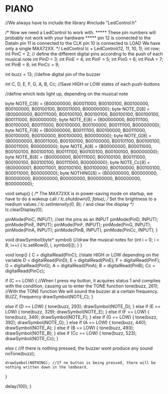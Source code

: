 # PIANO
//We always have to include the library
#include "LedControl.h"

/*
  Now we need a LedControl to work with.
 ***** These pin numbers will probably not work with your hardware *****
  pin 12 is connected to the DataIn
  pin 11 is connected to the CLK
  pin 10 is connected to LOAD
  We have only a single MAX72XX.
*/
LedControl lc = LedControl(12, 11, 10, 1);
int row; 
int PinC = 2;   // define the different digital pins according to the push of each musical note
int PinD = 3;
int PinE = 4;
int PinF = 5;
int PinG = 6;
int PinA = 7;
int PinB = 8;
int PinCc = 9;

int buzz = 13;  //define digital pin of the buzzer

int C, D, E, F, G, A, B, Cc;  //Save HIGH or LOW states of each push-buttons

//define which leds light up, depending on the musical note

byte NOTE_C[8] = {B00000000, B00011000, B00100100, B00100000, B00100000, B00100100, B00011000, B00000000};
byte NOTE_D[8] = {B00000000, B00111000, B00100100, B00100100, B00100100, B00100100, B00111000, B00000000};
byte NOTE_E[8] = {B00000000, B00111100, B00100000, B00111000, B00100000, B00100000, B00111100, B00000000};
byte NOTE_F[8] = {B00000000, B00111100, B00100000, B00111000, B00100000, B00100000, B00100000, B00000000};
byte NOTE_G[8] = {B00000000, B00011000, B00100100, B00100000, B00101100, B00100100, B00011000, B00000000};
byte NOTE_A[8] = {B00000000, B00011000, B00100100, B00100100, B00111100, B00100100, B00100100, B00000000};
byte NOTE_B[8] = {B00000000, B00111000, B00100100, B00111000, B00100100, B00100100, B00111000, B00000000};
byte NOTE_Cc[8] = {B00000001, B00011001, B00100100, B00100000, B00100000, B00100100, B00011000, B00000000};
byte NOTHING[8] = {B00000000, B00000000, B00000000, B00000000, B00000000, B00000000, B00000000, B00000000};


void setup() {
  /*
    The MAX72XX is in power-saving mode on startup,
    we have to do a wakeup call
  */
  lc.shutdown(0, false);
  /* Set the brightness to a medium values */
  lc.setIntensity(0, 8);
  /* and clear the display */
  lc.clearDisplay(0);

  pinMode(PinC, INPUT);    //set the pins as an INPUT
  pinMode(PinD, INPUT);
  pinMode(PinE, INPUT);
  pinMode(PinF, INPUT);
  pinMode(PinG, INPUT);
  pinMode(PinA, INPUT);
  pinMode(PinB, INPUT);
  pinMode(PinCc, INPUT);
}


void drawSymbol(byte* symbol) {//draw the musical notes
  for (int i = 0; i < 8; i++) {
    lc.setRow(0, i, symbol[i]);
  }
}

void loop()
{
  C = digitalRead(PinC);  //state HIGH or LOW depending on the variable 
  D = digitalRead(PinD);
  E = digitalRead(PinE);
  F = digitalRead(PinF);
  G = digitalRead(PinG);
  A = digitalRead(PinA);
  B = digitalRead(PinB);
  Cc = digitalRead(PinCc);

  if (C == LOW) {       //When I press my button, it acquires status 1 and complies with the condition, causing us to enter the TONE function
    tone(buzz, 261);  //With the TONE function We will sound the buzzer at a certain frequency. BUZZ, Frequency
    drawSymbol(NOTE_C);
  }

  else if (D == LOW) {
    tone(buzz, 293);
    drawSymbol(NOTE_D);
  }
  else if (E == LOW) {
    tone(buzz, 329);
    drawSymbol(NOTE_E);
  }
  else if (F == LOW) {
    tone(buzz, 349);
    drawSymbol(NOTE_F);
  }
  else if (G == LOW) {
    tone(buzz, 392);
    drawSymbol(NOTE_G);
  }
  else if (A == LOW) {
    tone(buzz, 440);
    drawSymbol(NOTE_A);
  }
  else if (B == LOW) {
    tone(buzz, 493);
    drawSymbol(NOTE_B);
  }
  else if (Cc == LOW) {
    tone(buzz, 523);
    drawSymbol(NOTE_Cc);
  }

  else {            //If there is nothing pressed, the buzzer wont produce any sound
    noTone(buzz);

    drawSymbol(NOTHING); //If no button is being pressed, there will be nothing written down in the ledboard. 
  }

  delay(100);
}
